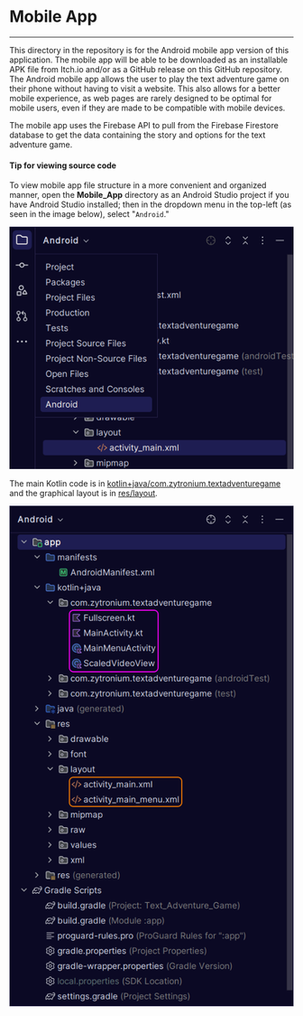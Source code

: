# Mobile App

----
This directory in the repository is for the Android mobile app version of this application.
The mobile app will be able to be downloaded as an installable APK file from Itch.io and/or as a
GitHub release on this GitHub repository. The Android mobile app allows the user to play the text
adventure game on their phone without having to visit a website. This also allows for a better
mobile experience, as web pages are rarely designed to be optimal for mobile users, even if they
are made to be compatible with mobile devices. 

The mobile app uses the Firebase API to pull from the Firebase Firestore database to get the data
containing the story and options for the text adventure game.

#### Tip for viewing source code 
To view mobile app file structure in a more convenient and organized
manner, open the **Mobile_App** directory as an Android Studio project if you
have Android Studio installed; then in the dropdown menu in the top-left
(as seen in the image below), select "`Android`."

![Dropdown menu with "Android" highlighted](../Raedme_Assets/Android_File_Organization_Img.png)

The main Kotlin code is in
[kotlin+java/com.zytronium.textadventuregame](Mobile_App/app/src/main/java/com/zytronium/textadventuregame)
and the graphical layout is in [res/layout](app/src/main/res/layout).

![Mobile app directory file layout showing Kotlin and XML layout file locations](../Raedme_Assets/Android_Main_Code_And_Layout_Files.png)
